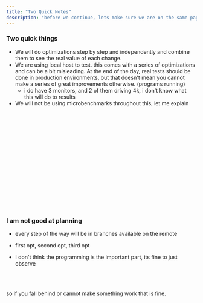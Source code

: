 ```yaml
---
title: "Two Quick Notes"
description: "before we continue, lets make sure we are on the same page"
---
```


### Two quick things
* We will do optimizations step by step and independently and combine them to see the real value of each change.
* We are using local host to test.  this comes with a series of optimizations and can be a bit misleading.  At the end of the day, real tests should be done in production environments, but that doesn't mean you cannot make a series of great improvements otherwise. (programs running)
    * i do have 3 monitors, and 2 of them driving 4k, i don't know what this will do to results
* We will not be using microbenchmarks throughout this, let me explain

<br/>
<br/>
<br/>
<br/>
<br/>
<br/>
<br/>
<br/>
<br/>
<br/>
<br/>
<br/>
<br/>
<br/>
<br/>

### I am not good at planning
* every step of the way will be in branches available on the remote
- first opt, second opt, third opt
* I don't think the programming is the important part, its fine to just observe

<br/>
<br/>

so if you fall behind or cannot make something work that is fine.

<br/>
<br/>
<br/>
<br/>
<br/>
<br/>
<br/>
<br/>
<br/>
<br/>
<br/>
<br/>
<br/>
<br/>
<br/>

